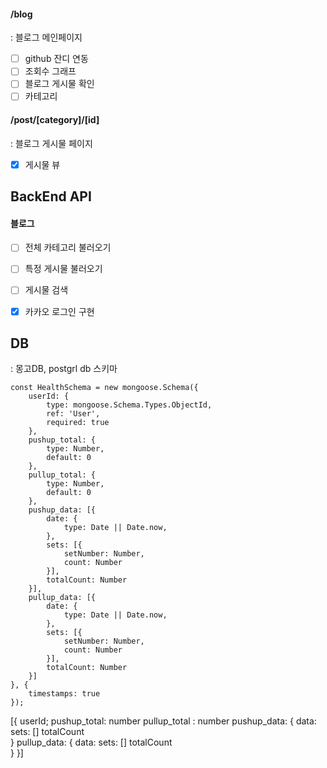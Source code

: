 #### /blog
: 블로그 메인페이지
- [ ] github 잔디 연동
- [ ] 조회수 그래프
- [ ] 블로그 게시물 확인
- [ ] 카테고리

#### /post/[category]/[id]
: 블로그 게시물 페이지
- [x] 게시물 뷰

## BackEnd API
#### 블로그
- [ ] 전체 카테고리 불러오기
- [ ] 특정 게시물 불러오기
- [ ] 게시물 검색
- [x] 카카오 로그인 구현


## DB
: 몽고DB, postgrl db
스키마
```
const HealthSchema = new mongoose.Schema({
    userId: {
        type: mongoose.Schema.Types.ObjectId,
        ref: 'User',
        required: true
    },
    pushup_total: {
        type: Number,
        default: 0
    },
    pullup_total: {
        type: Number,
        default: 0
    },
    pushup_data: [{
        date: {
            type: Date || Date.now,
        },
        sets: [{
            setNumber: Number,
            count: Number
        }],
        totalCount: Number
    }],
    pullup_data: [{
        date: {
            type: Date || Date.now,
        },
        sets: [{
            setNumber: Number,
            count: Number
        }],
        totalCount: Number
    }]
}, {
    timestamps: true
});
```
[{
userId;
pushup_total: number
pullup_total : number
pushup_data:
	{
	data:
	sets: []
	totalCount	
	}
pullup_data:
	{
	data:
	sets: []
	totalCount	
	}
}]